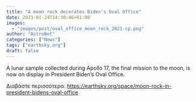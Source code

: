 ```yaml
---
title: "A moon rock decorates Biden’s Oval Office"
date: 2021-01-24T14:30:46+01:00
images:
  - "images/post/oval_office_moon_rock_2021-cp.png"
author: "AstroBot"
categories: ["News"]
tags: ["earthsky.org"]
draft: false
---
```


A lunar sample collected during Apollo 17, the final mission to the moon, is now on display in President Biden’s Oval Office.

Διαβάστε περισσότερα: https://earthsky.org/space/moon-rock-in-president-bidens-oval-office
